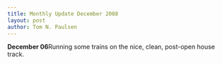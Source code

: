 ```yaml
---
title: Monthly Update December 2008 
layout: post
author: Tom N. Paulsen
---
```




 **December 06**Running some trains on the nice, clean, post\-open house track.   
  
  
 
 